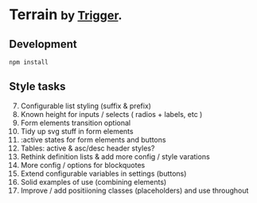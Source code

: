 # Terrain <small>by <a href="https://triggerapp.com">Trigger</a>.</small>

## Development

    npm install


## Style tasks

7.  Configurable list styling (suffix & prefix)
1.  Known height for inputs / selects ( radios + labels, etc )
2.  Form elements transition optional
3.  Tidy up svg stuff in form elements
4.  :active states for form elements and buttons
5.  Tables: active & asc/desc header styles?
8.  Rethink definition lists & add more config / style varations
9.  More config / options for blockquotes
11. Extend configurable variables in settings (buttons)
12. Solid examples of use (combining elements)
13. Improve / add positiioning classes (placeholders) and use throughout
